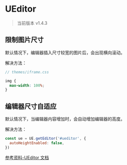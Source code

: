 # UEditor

> 当前版本 v1.4.3

## 限制图片尺寸

默认情况下，编辑器插入尺寸较宽的图片后，会出现横向滚动。

解决方法：

```scss
// themes/iframe.css

img {
  max-width: 100%;
}
```

## 编辑器尺寸自适应

默认情况下，当编辑器内容增加时，会自动增加编辑器的高度。

解决方法：

```js
const ue = UE.getEditor('#ueditor', {
  autoHeightEnabled: false,
})
```

[参考资料-UEditor 文档](http://fex.baidu.com/ueditor/#start-config)
